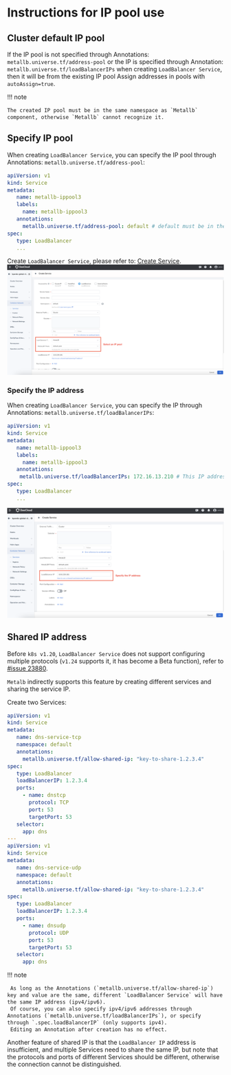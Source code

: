 # Instructions for IP pool use

## Cluster default IP pool

If the IP pool is not specified through Annotations: `metallb.universe.tf/address-pool` or the IP is specified through Annotation: `metallb.universe.tf/loadBalancerIPs` when creating `LoadBalancer Service`, then it will be from the existing IP pool Assign addresses in pools with `autoAssign=true`.

!!! note

    The created IP pool must be in the same namespace as `Metallb` component, otherwise `Metallb` cannot recognize it.

## Specify IP pool

When creating `LoadBalancer Service`, you can specify the IP pool through Annotations: `metallb.universe.tf/address-pool`:

```yaml
apiVersion: v1
kind: Service
metadata:
   name: metallb-ippool3
   labels:
     name: metallb-ippool3
   annotations:
     metallb.universe.tf/address-pool: default # default must be in the same namespace as metallb components
spec:
   type: LoadBalancer
   ...
```

Create `LoadBalancer Service`, please refer to: [Create Service](../../../kpanda/user-guide/services-routes/create-services.md).![metallb ip pool](../../images/metallb-use-1.png)

### Specify the IP address

When creating `LoadBalancer Service`, you can specify the IP through Annotations: `metallb.universe.tf/loadBalancerIPs`:

```yaml
apiVersion: v1
kind: Service
metadata:
   name: metallb-ippool3
   labels:
     name: metallb-ippool3
   annotations:
    metallb.universe.tf/loadBalancerIPs: 172.16.13.210 # This IP address must exist in an existing IP pool
spec:
   type: LoadBalancer
   ...
```

![specify ip](../../images/metallb-use-2.png)

## Shared IP address

Before `k8s v1.20`, `LoadBalancer Service` does not support configuring multiple protocols (`v1.24` supports it, it has become a Beta function), refer to [#issue 23880](https://github.com/kubernetes/kubernetes/issues/23880).

`Metalb` indirectly supports this feature by creating different services and sharing the service IP.

Create two Services:

```yaml
apiVersion: v1
kind: Service
metadata:
   name: dns-service-tcp
   namespace: default
   annotations:
     metallb.universe.tf/allow-shared-ip: "key-to-share-1.2.3.4"
spec:
   type: LoadBalancer
   loadBalancerIP: 1.2.3.4
   ports:
     - name: dnstcp
       protocol: TCP
       port: 53
       targetPort: 53
   selector:
     app: dns
---
apiVersion: v1
kind: Service
metadata:
   name: dns-service-udp
   namespace: default
   annotations:
     metallb.universe.tf/allow-shared-ip: "key-to-share-1.2.3.4"
spec:
   type: LoadBalancer
   loadBalancerIP: 1.2.3.4
   ports:
     - name: dnsudp
       protocol: UDP
       port: 53
       targetPort: 53
   selector:
     app: dns
```

!!! note

     As long as the Annotations (`metallb.universe.tf/allow-shared-ip`) key and value are the same, different `LoadBalancer Service` will have the same IP address (ipv4/ipv6).
     Of course, you can also specify ipv4/ipv6 addresses through Annotations (`metallb.universe.tf/loadBalancerIPs`), or specify through `.spec.loadBalancerIP` (only supports ipv4).
     Editing an Annotation after creation has no effect.

Another feature of shared IP is that the `LoadBalancer IP` address is insufficient, and multiple Services need to share the same IP, but note that the protocols and ports of different Services should be different, otherwise the connection cannot be distinguished.
